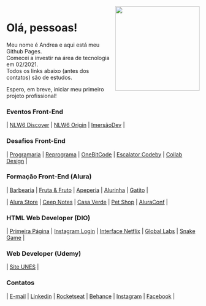 <img src="https://media.giphy.com/media/LPgFwCQg4HQBvPihcn/giphy.gif" width="220px" align="right">

# Olá, pessoas!

Meu nome é Andrea e aqui está meu Github Pages.  
Comecei a investir na área de tecnologia em 02/2021.  
Todos os links abaixo (antes dos contatos) são de estudos.

Espero, em breve, iniciar meu primeiro projeto profissional!

### Eventos Front-End

| [NLW6 Discover](https://andreadcsousa.github.io/rocketseat_nlw6_discover/) | [NLW6 Origin](https://andreadcsousa.github.io/rocketseat_nlw6_origin/) | [ImersãoDev](https://andreadcsousa.github.io/alura_imersao_dia1/) |

### Desafios Front-End

| [Programaria](https://andreadcsousa.github.io/programaria_frontend/) | [Reprograma](https://andreadcsousa.github.io/reprograma_oficina/) | [OneBitCode](https://andreadcsousa.github.io/onebitcode_calculadora/) | [Escalator Codeby](https://andreadcsousa.github.io/codeby_escalator/) | [Collab Design](https://andreadcsousa.github.io/collab_design/) |

### Formação Front-End (Alura)

| [Barbearia](https://andreadcsousa.github.io/alura_webpage_barbearia/) | [Fruta & Fruto](https://andreadcsousa.github.io/alura_arquitetura_css/) | [Apeperia](https://andreadcsousa.github.io/alura_layout_responsivo/) | [Alurinha](https://andreadcsousa.github.io/alura_webpage_flexbox/) | [Gatito](https://andreadcsousa.github.io/alura_paralaxe_carrossel/) |

| [Alura Store](https://andreadcsousa.github.io/alura_webpage_grid/) | [Ceep Notes](https://andreadcsousa.github.io/alura_array_javascript/) | [Casa Verde](https://andreadcsousa.github.io/alura_webpage_emmet/) | [Pet Shop](https://andreadcsousa.github.io/alura_webpage_sass/) | [AluraConf](https://andreadcsousa.github.io/alura_projeto_final/) |

### HTML Web Developer (DIO)

| [Primeira Página](https://andreadcsousa.github.io/dio_webpage_inicio/) | [Instagram Login](https://andreadcsousa.github.io/dio_desafio_instagram/) | [Interface Netflix](https://andreadcsousa.github.io/dio_desafio_netflix/) | [Global Labs](https://andreadcsousa.github.io/dio_introducao_bootstrap/) | [Snake Game](https://andreadcsousa.github.io/dio_desafio_snake/) |

### Web Developer (Udemy)

| [Site UNES](https://andreadcsousa.github.io/udemy_projetoUnes/) |

### Contatos

| [E-mail](mailto:andrea.dcsousa@gmail.com) | [Linkedin](https://www.linkedin.com/in/andrea-dcsousa/) | [Rocketseat](https://app.rocketseat.com.br/me/andrea-sousa) | [Behance](https://www.behance.net/andrea-sousa) | [Instagram](https://www.instagram.com/insight.content/) | [Facebook](https://www.facebook.com/pinkLOVESxtina) |
